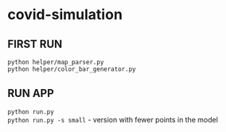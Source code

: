 # covid-simulation

## FIRST RUN
`python helper/map_parser.py` \
`python helper/color_bar_generator.py`

## RUN APP
`python run.py` \
`python run.py -s small` - version with fewer points in the model